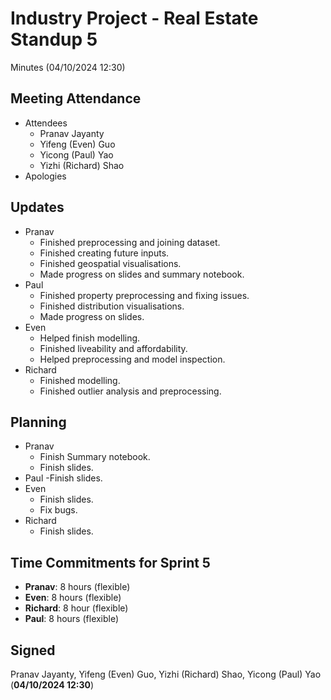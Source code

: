 # Industry Project - Real Estate Standup 5
Minutes (04/10/2024 12:30)
## Meeting Attendance
- Attendees
  - Pranav Jayanty
  - Yifeng (Even) Guo
  - Yicong (Paul) Yao
  - Yizhi (Richard) Shao
- Apologies
## Updates
- Pranav
  - Finished preprocessing and joining dataset.
  - Finished creating future inputs.
  - Finished geospatial visualisations.
  - Made progress on slides and summary notebook.
- Paul
  - Finished property preprocessing and fixing issues.
  - Finished distribution visualisations.
  - Made progress on slides.
- Even
  - Helped finish modelling.
  - Finished liveability and affordability.
  - Helped preprocessing and model inspection.
- Richard
  - Finished modelling.
  - Finished outlier analysis and preprocessing.
## Planning
- Pranav
  - Finish Summary notebook.
  - Finish slides.
- Paul
  -Finish slides.
- Even
  - Finish slides.
  - Fix bugs.
- Richard
  - Finish slides.
## Time Commitments for Sprint 5
- **Pranav**: 8 hours (flexible)
- **Even**: 8 hours (flexible)
- **Richard**: 8 hour (flexible)
- **Paul**: 8 hours (flexible)
## Signed
Pranav Jayanty, Yifeng (Even) Guo, Yizhi (Richard) Shao, Yicong (Paul) Yao (**04/10/2024 12:30**)
